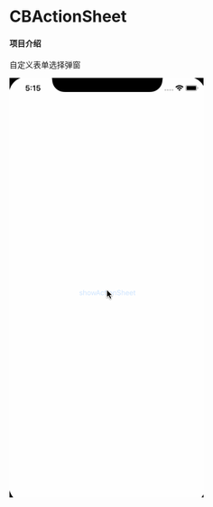 # CBActionSheet

#### 项目介绍
自定义表单选择弹窗


![功能演示](https://github.com/cba023/CBActionSheet/blob/master/intro.gif)


